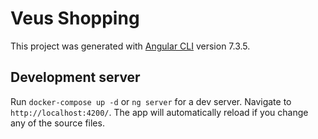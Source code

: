 # Veus Shopping

This project was generated with [Angular CLI](https://github.com/angular/angular-cli) version 7.3.5.

## Development server

Run `docker-compose up -d` or `ng server` for a dev server. Navigate to `http://localhost:4200/`. The app will automatically reload if you change any of the source files.